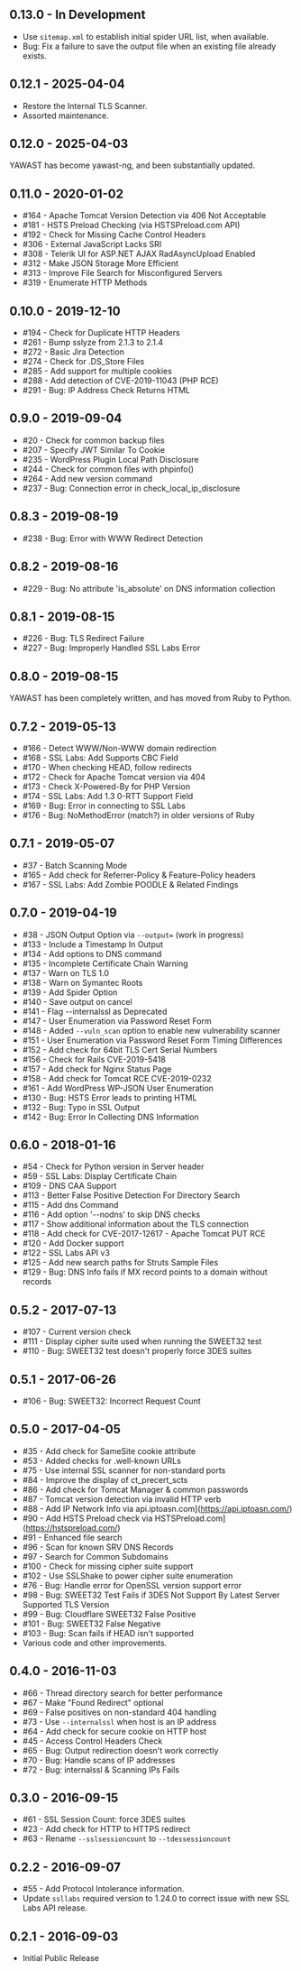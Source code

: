 ## 0.13.0 - In Development

* Use `sitemap.xml` to establish initial spider URL list, when available.
* Bug: Fix a failure to save the output file when an existing file already exists.

## 0.12.1 - 2025-04-04

* Restore the Internal TLS Scanner.
* Assorted maintenance.

## 0.12.0 - 2025-04-03

YAWAST has become yawast-ng, and been substantially updated.

## 0.11.0 - 2020-01-02

* #164 - Apache Tomcat Version Detection via 406 Not Acceptable
* #181 - HSTS Preload Checking (via HSTSPreload.com API) 
* #192 - Check for Missing Cache Control Headers 
* #306 - External JavaScript Lacks SRI
* #308 - Telerik UI for ASP.NET AJAX RadAsyncUpload Enabled
* #312 - Make JSON Storage More Efficient
* #313 - Improve File Search for Misconfigured Servers
* #319 - Enumerate HTTP Methods

## 0.10.0 - 2019-12-10

* #194 - Check for Duplicate HTTP Headers
* #261 - Bump sslyze from 2.1.3 to 2.1.4
* #272 - Basic Jira Detection
* #274 - Check for .DS_Store Files
* #285 - Add support for multiple cookies
* #288 - Add detection of CVE-2019-11043 (PHP RCE)
* #291 - Bug: IP Address Check Returns HTML

## 0.9.0 - 2019-09-04

* #20 - Check for common backup files
* #207 - Specify JWT Similar To Cookie
* #235 - WordPress Plugin Local Path Disclosure
* #244 - Check for common files with phpinfo()
* #264 - Add new version command
* #237 - Bug: Connection error in check_local_ip_disclosure

## 0.8.3 - 2019-08-19

* #238 - Bug: Error with WWW Redirect Detection

## 0.8.2 - 2019-08-16

* #229 - Bug: No attribute 'is_absolute' on DNS information collection

## 0.8.1 - 2019-08-15

* #226 - Bug: TLS Redirect Failure
* #227 - Bug: Improperly Handled SSL Labs Error

## 0.8.0 - 2019-08-15

YAWAST has been completely written, and has moved from Ruby to Python.

## 0.7.2 - 2019-05-13

* #166 - Detect WWW/Non-WWW domain redirection
* #168 - SSL Labs: Add Supports CBC Field
* #170 - When checking HEAD, follow redirects
* #172 - Check for Apache Tomcat version via 404
* #173 - Check X-Powered-By for PHP Version
* #174 - SSL Labs: Add 1.3 0-RTT Support Field
* #169 - Bug: Error in connecting to SSL Labs
* #176 - Bug: NoMethodError (match?) in older versions of Ruby

## 0.7.1 - 2019-05-07

* #37 - Batch Scanning Mode
* #165 - Add check for Referrer-Policy & Feature-Policy headers
* #167 - SSL Labs: Add Zombie POODLE & Related Findings

## 0.7.0 - 2019-04-19

* #38 - JSON Output Option via `--output=` (work in progress)
* #133 - Include a Timestamp In Output
* #134 - Add options to DNS command
* #135 - Incomplete Certificate Chain Warning
* #137 - Warn on TLS 1.0
* #138 - Warn on Symantec Roots
* #139 - Add Spider Option
* #140 - Save output on cancel
* #141 - Flag --internalssl as Deprecated
* #147 - User Enumeration via Password Reset Form
* #148 - Added `--vuln_scan` option to enable new vulnerability scanner
* #151 - User Enumeration via Password Reset Form Timing Differences
* #152 - Add check for 64bit TLS Cert Serial Numbers
* #156 - Check for Rails CVE-2019-5418
* #157 - Add check for Nginx Status Page
* #158 - Add check for Tomcat RCE CVE-2019-0232
* #161 - Add WordPress WP-JSON User Enumeration
* #130 - Bug: HSTS Error leads to printing HTML
* #132 - Bug: Typo in SSL Output
* #142 - Bug: Error In Collecting DNS Information

## 0.6.0 - 2018-01-16

* #54 - Check for Python version in Server header
* #59 - SSL Labs: Display Certificate Chain
* #109 - DNS CAA Support
* #113 - Better False Positive Detection For Directory Search
* #115 - Add dns Command
* #116 - Add option '--nodns' to skip DNS checks
* #117 - Show additional information about the TLS connection
* #118 - Add check for CVE-2017-12617 - Apache Tomcat PUT RCE
* #120 - Add Docker support
* #122 - SSL Labs API v3
* #125 - Add new search paths for Struts Sample Files
* #129 - Bug: DNS Info fails if MX record points to a domain without records

## 0.5.2 - 2017-07-13

* #107 - Current version check
* #111 - Display cipher suite used when running the SWEET32 test
* #110 - Bug: SWEET32 test doesn't properly force 3DES suites

## 0.5.1 - 2017-06-26

* #106 - Bug: SWEET32: Incorrect Request Count

## 0.5.0 - 2017-04-05

* #35 - Add check for SameSite cookie attribute
* #53 - Added checks for .well-known URLs
* #75 - Use internal SSL scanner for non-standard ports
* #84 - Improve the display of ct_precert_scts
* #86 - Add check for Tomcat Manager & common passwords
* #87 - Tomcat version detection via invalid HTTP verb
* #88 - Add IP Network Info via api.iptoasn.com](https://api.iptoasn.com/)
* #90 - Add HSTS Preload check via HSTSPreload.com](https://hstspreload.com/)
* #91 - Enhanced file search
* #96 - Scan for known SRV DNS Records
* #97 - Search for Common Subdomains
* #100 - Check for missing cipher suite support
* #102 - Use SSLShake to power cipher suite enumeration
* #76 - Bug: Handle error for OpenSSL version support error
* #98 - Bug: SWEET32 Test Fails if 3DES Not Support By Latest Server Supported TLS Version
* #99 - Bug: Cloudflare SWEET32 False Positive
* #101 - Bug: SWEET32 False Negative
* #103 - Bug: Scan fails if HEAD isn't supported
* Various code and other improvements.

## 0.4.0 - 2016-11-03

* #66 - Thread directory search for better performance
* #67 - Make "Found Redirect" optional
* #69 - False positives on non-standard 404 handling
* #73 - Use `--internalssl` when host is an IP address
* #64 - Add check for secure cookie on HTTP host
* #45 - Access Control Headers Check
* #65 - Bug: Output redirection doesn't work correctly
* #70 - Bug: Handle scans of IP addresses
* #72 - Bug: internalssl & Scanning IPs Fails

## 0.3.0 - 2016-09-15

* #61 - SSL Session Count: force 3DES suites
* #23 - Add check for HTTP to HTTPS redirect
* #63 - Rename `--sslsessioncount` to `--tdessessioncount`

## 0.2.2 - 2016-09-07

* #55 - Add Protocol Intolerance information. 
* Update `ssllabs` required version to 1.24.0 to correct issue with new SSL Labs API release.

## 0.2.1 - 2016-09-03

* Initial Public Release
